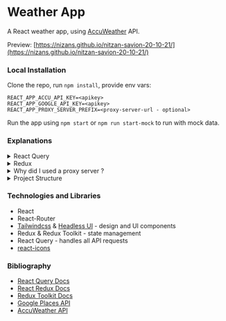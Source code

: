 # Weather App

A React weather app, using [AccuWeather](https://developer.accuweather.com/) API.

Preview: [https://nizans.github.io/nitzan-savion-20-10-21/](https://nizans.github.io/nitzan-savion-20-10-21/)

### **Local Installation**

Clone the repo, run `npm install`, provide env vars:

```
REACT_APP_ACCU_API_KEY=<apikey>
REACT_APP_GOOGLE_API_KEY=<apikey>
REACT_APP_PROXY_SERVER_PREFIX=<proxy-server-url - optional>
```

Run the app using `npm start` or `npm run start-mock` to run with mock data.

### **Explanations**

<details>
<summary>
    React Query    
</summary>

React Query makes all the API requests in the app, using a custom hook that wraps the useQuery hook for each request. The hooks are located in the [query.hooks.js](https://github.com/nizans/weather-app/blob/main/src/lib/reactQuery/query.hooks.js) file.

Some of the hooks are doing extra logic, for example:

- [useFetchLocationPhoto](https://github.com/nizans/weather-app/blob/a4e7d5cbd1ee68911b2826982d0bb2c14e2c403d/src/lib/reactQuery/query.hooks.js#L85) - gets the location name, then uses it to get the location photo
- [useSetDefaultLocationByGEO](https://github.com/nizans/weather-app/blob/a4e7d5cbd1ee68911b2826982d0bb2c14e2c403d/src/lib/reactQuery/query.hooks.js#L57) - gets the location and then updates the [defaultLocation](https://github.com/nizans/weather-app/blob/main/src/features/fiveDayForecast/defaultLocation.slice.js) state

The queries use the custom [\_fetch](https://github.com/nizans/weather-app/blob/a4e7d5cbd1ee68911b2826982d0bb2c14e2c403d/src/lib/reactQuery/query.function.js#L8) function, which wraps the fetch API.

The hooks pass the errors the may occur to the [queryErrorHandler](https://github.com/nizans/weather-app/blob/a4e7d5cbd1ee68911b2826982d0bb2c14e2c403d/src/lib/reactQuery/query.error.js#L17) by default.

Query keys are defined in the [query.keys.js](https://github.com/nizans/weather-app/blob/main/src/lib/reactQuery/query.keys.js) file.

</details>

<details>
<summary>
Redux
</summary>

Redux manages the app state, which includes the [theme](https://github.com/nizans/weather-app/blob/main/src/features/theme/theme.slice.js), [favorites](https://github.com/nizans/weather-app/blob/main/src/features/favorites/Favorites.slice.js), [defaultLocation](https://github.com/nizans/weather-app/blob/main/src/features/fiveDayForecast/defaultLocation.slice.js), and [notifications](https://github.com/nizans/weather-app/blob/main/src/features/notifications/notifications.slice.js).

The app 'listens' to the redux state and behaves accordingly.
For example, the [five-day forecast](https://github.com/nizans/nitzan-savion-20-10-21/blob/4726b22d812c18f270b0bc275838b9be249dd4b1/src/features/fiveDayForecast/FiveDayForecastWrapper.js#L12) on the home page will show the forecast of the location that is currently set as the [defaultLocation](https://github.com/nizans/weather-app/blob/main/src/features/fiveDayForecast/defaultLocation.slice.js) state.
If the defaultLocation state changes to a different location, the homepage will react and show the new location forecast.
This way, it's easy to set the homepage forecast location from anywhere in the app, like the [favorites page](https://github.com/nizans/nitzan-savion-20-10-21/blob/4726b22d812c18f270b0bc275838b9be249dd4b1/src/features/favorites/FavoriteLocationCard.js#L18), which is the requirement in the assignment.

A [subscriber](https://github.com/nizans/weather-app/blob/a4e7d5cbd1ee68911b2826982d0bb2c14e2c403d/src/store/store.js#L18) persists the theme and favorites data to local storage, which the store tries to load when initiated.

Examples:

- The app [fires](https://github.com/nizans/weather-app/blob/a4e7d5cbd1ee68911b2826982d0bb2c14e2c403d/src/features/notifications/Notifications.js#L25) a toast when a [notification object](https://github.com/nizans/weather-app/blob/main/src/features/notifications/notifications.model.js) is added to the notifications array and dismisses it when removed (e.g., [addNotification](https://github.com/nizans/weather-app/blob/a4e7d5cbd1ee68911b2826982d0bb2c14e2c403d/src/features/searchInput/SearchInput.js#L22)).

- The app home page shows the [weather forecast](https://github.com/nizans/weather-app/blob/a4e7d5cbd1ee68911b2826982d0bb2c14e2c403d/src/features/fiveDayForecast/FiveDayForecastWrapper.js#L12) of the current [defaultLocation](https://github.com/nizans/weather-app/blob/main/src/features/fiveDayForecast/defaultLocation.slice.js)

</details>

<details>
<summary>
Why did I used a proxy server ?
</summary>

During development, I ran into some CORS issues while fetching from Google API and found this [quick fix](https://github.com/Rob--W/cors-anywhere/).

</details>

<details>
<summary>
    Project Structure
</summary>

Most of the code locates inside the [features](https://github.com/nizans/nitzan-savion-20-10-21/tree/main/src/features) folder, and each includes all the feature components, hooks, slices, and any other needed code (e.g., [theme](https://github.com/nizans/nitzan-savion-20-10-21/tree/main/src/features/theme), [notifications](https://github.com/nizans/nitzan-savion-20-10-21/tree/main/src/features/notifications)).

Commonly used files are located in a separate folder inside [src](https://github.com/nizans/nitzan-savion-20-10-21/tree/main/src) (e.g., [hooks folder](https://github.com/nizans/nitzan-savion-20-10-21/tree/main/src/hooks), [constants folder](https://github.com/nizans/nitzan-savion-20-10-21/tree/main/src/constants)).

</details>

### **Technologies and Libraries**

- React
- React-Router
- [Tailwindcss](https://tailwindcss.com/) & [Headless UI](https://headlessui.dev/) - design and UI components
- Redux & Redux Toolkit - state management
- React Query - handles all API requests
- [react-icons](https://react-icons.github.io/react-icons/)

### **Bibliography**

- [React Query Docs](https://react-query.tanstack.com/overview)
- [React Redux Docs](https://react-redux.js.org/tutorials/quick-start)
- [Redux Toolkit Docs](https://redux-toolkit.js.org/introduction/getting-started)
- [Google Places API](https://developers.google.com/maps/documentation/places/web-service/overview)
- [AccuWeather API](https://developer.accuweather.com/apis)
